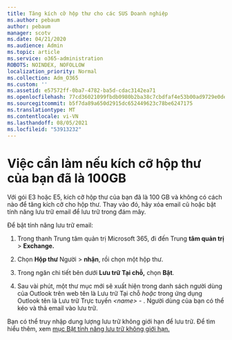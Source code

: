 ```yaml
---
title: Tăng kích cỡ hộp thư cho các SUS Doanh nghiệp
ms.author: pebaum
author: pebaum
manager: scotv
ms.date: 04/21/2020
ms.audience: Admin
ms.topic: article
ms.service: o365-administration
ROBOTS: NOINDEX, NOFOLLOW
localization_priority: Normal
ms.collection: Adm_O365
ms.custom: ''
ms.assetid: e57572ff-0ba7-4782-ba5d-cdac3142ea71
ms.openlocfilehash: 77cd36021099fbdb0980b2ba38c7cbdfaf4e53b00ad9729e0deb3396f88dd7e9
ms.sourcegitcommit: b5f7da89a650d2915dc652449623c78be6247175
ms.translationtype: MT
ms.contentlocale: vi-VN
ms.lasthandoff: 08/05/2021
ms.locfileid: "53913232"
---
```

# <a name="what-to-do-if-your-mailbox-size-is-already-100gb"></a>Việc cần làm nếu kích cỡ hộp thư của bạn đã là 100GB

Với gói E3 hoặc E5, kích cỡ hộp thư của bạn đã là 100 GB và không có cách nào để tăng kích cỡ cho hộp thư. Thay vào đó, hãy xóa email cũ hoặc bật tính năng lưu trữ email để lưu trữ trong đám mây. 
  
Để bật tính năng lưu trữ email:
  
1. Trong thanh Trung tâm quản trị Microsoft 365, đi đến Trung **tâm quản trị** \> **Exchange.** 
    
2. Chọn **Hộp thư** Người \> **nhận**, rồi chọn một hộp thư. 
    
3. Trong ngăn chi tiết bên dưới **Lưu trữ Tại chỗ,** chọn **Bật**. 
    
4. Sau vài phút, một thư mục mới sẽ xuất hiện trong danh sách người dùng của Outlook trên web tên là Lưu trữ Tại chỗ *hoặc* trong ứng dụng Outlook tên là Lưu trữ Trực tuyến *\<name\> -* . Người dùng của bạn có thể kéo và thả email vào lưu trữ. 
    
Bạn có thể truy nhập dung lượng lưu trữ không giới hạn để lưu trữ. Để tìm hiểu thêm, xem [mục Bật tính năng lưu trữ không giới hạn.](https://docs.microsoft.com/microsoft-365/compliance/enable-unlimited-archiving)
  


